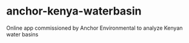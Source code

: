 # anchor-kenya-waterbasin
Online app commissioned by Anchor Environmental to analyze Kenyan water basins
